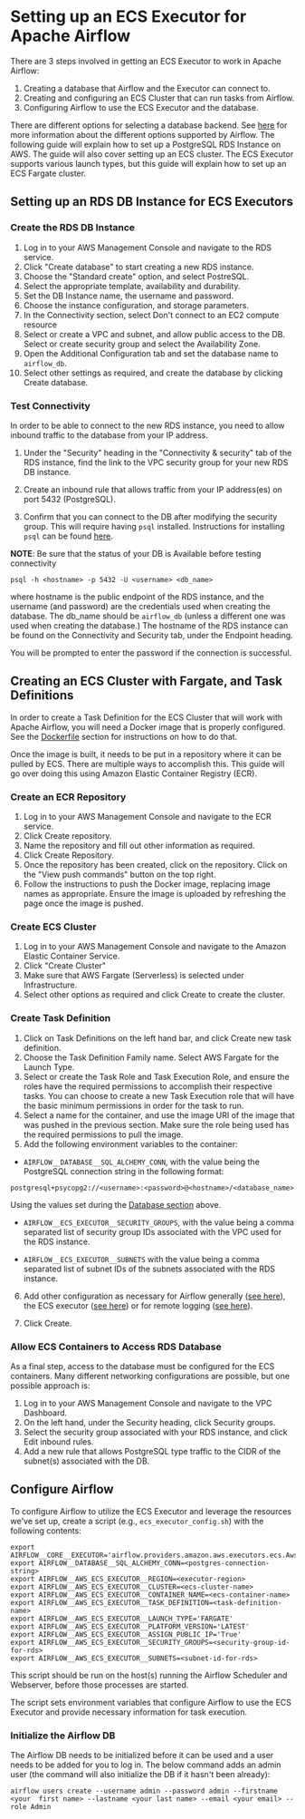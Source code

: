 <!--
 Licensed to the Apache Software Foundation (ASF) under one
 or more contributor license agreements.  See the NOTICE file
 distributed with this work for additional information
 regarding copyright ownership.  The ASF licenses this file
 to you under the Apache License, Version 2.0 (the
 "License"); you may not use this file except in compliance
 with the License.  You may obtain a copy of the License at

   http://www.apache.org/licenses/LICENSE-2.0

 Unless required by applicable law or agreed to in writing,
 software distributed under the License is distributed on an
 "AS IS" BASIS, WITHOUT WARRANTIES OR CONDITIONS OF ANY
 KIND, either express or implied.  See the License for the
 specific language governing permissions and limitations
 under the License.
 -->

# Setting up an ECS Executor for Apache Airflow

There are 3 steps involved in getting an ECS Executor to work in Apache Airflow:

1. Creating a database that Airflow and the Executor can connect to.
2. Creating and configuring an ECS Cluster that can run tasks from Airflow.
3. Configuring Airflow to use the ECS Executor and the database.

There are different options for selecting a database backend. See [here](https://airflow.apache.org/docs/apache-airflow/stable/howto/set-up-database.html) for more information about the different options supported by Airflow. The following guide will explain how to set up a PostgreSQL RDS Instance on AWS. The guide will also cover setting up an ECS cluster. The ECS Executor supports various launch types, but this guide will explain how to set up an ECS Fargate cluster.

## Setting up an RDS DB Instance for ECS Executors

### Create the RDS DB Instance

1. Log in to your AWS Management Console and navigate to the RDS service.
2. Click "Create database" to start creating a new RDS instance.
3. Choose the "Standard create" option, and select PostreSQL.
4. Select the appropriate template, availability and durability.
5. Set the DB Instance name, the username and password.
7. Choose the instance configuration, and storage parameters.
8. In the Connectivity section, select Don't connect to an EC2 compute resource
9. Select or create a VPC and subnet, and allow public access to the DB. Select or create security group and select the Availability Zone.
10. Open the Additional Configuration tab and set the database name to `airflow_db`.
11. Select other settings as required, and create the database by clicking Create database.


### Test Connectivity

In order to be able to connect to the new RDS instance, you need to allow inbound traffic to the database from your IP address.


1. Under the "Security" heading in the "Connectivity & security" tab of the RDS instance, find the link to the VPC security group for your new RDS DB instance.
2. Create an inbound rule that allows traffic from your IP address(es) on port 5432 (PostgreSQL).

3. Confirm that you can connect to the DB after modifying the security group. This will require having `psql` installed. Instructions for installing `psql` can be found [here](https://www.postgresql.org/download/).

**NOTE**: Be sure that the status of your DB is Available before testing connectivity

```
psql -h <hostname> -p 5432 -U <username> <db_name>
```

where hostname is the public endpoint of the RDS instance, and the username (and password) are the credentials used when creating the database. The db_name should be `airflow_db` (unless a different one was used when creating the database.) The hostname of the RDS instance can be found on the Connectivity and Security tab, under the Endpoint heading.

You will be prompted to enter the password if the connection is successful.


## Creating an ECS Cluster with Fargate, and Task Definitions

In order to create a Task Definition for the ECS Cluster that will work with Apache Airflow, you will need a Docker image that is properly configured. See the [Dockerfile](README.md#dockerfile-for-ecs-executor) section for instructions on how to do that.

Once the image is built, it needs to be put in a repository where it can be pulled by ECS. There are multiple ways to accomplish this. This guide will go over doing this using Amazon Elastic Container Registry (ECR).

### Create an ECR Repository

1. Log in to your AWS Management Console and navigate to the ECR service.
2. Click Create repository.
3. Name the repository and fill out other information as required.
4. Click Create Repository.
5. Once the repository has been created, click on the repository. Click on the "View push commands" button on the top right.
6. Follow the instructions to push the Docker image, replacing image names as appropriate. Ensure the image is uploaded by refreshing the page once the image is pushed.

### Create ECS Cluster

1. Log in to your AWS Management Console and navigate to the Amazon Elastic Container Service.
2. Click "Create Cluster"
4. Make sure that AWS Fargate (Serverless) is selected under Infrastructure.
5. Select other options as required and click Create to create the cluster.

### Create Task Definition

1. Click on Task Definitions on the left hand bar, and click Create new task definition.
2. Choose the Task Definition Family name. Select AWS Fargate for the Launch Type.
3. Select or create the Task Role and Task Execution Role, and ensure the roles have the required permissions to accomplish their respective tasks. You can choose to create a new Task Execution role that will have the basic minimum permissions in order for the task to run.
4. Select a name for the container, and use the image URI of the image that was pushed in the previous section. Make sure the role being used has the required permissions to pull the image.
5. Add the following environment variables to the container:

- `AIRFLOW__DATABASE__SQL_ALCHEMY_CONN`, with the value being the PostgreSQL connection string in the following format:

```
postgresql+psycopg2://<username>:<password>@<hostname>/<database_name>
```

Using the values set during the [Database section](#create-the-rds-db-instance) above.

- `AIRFLOW__ECS_EXECUTOR__SECURITY_GROUPS`, with the value being a comma separated list of security group IDs associated with the VPC used for the RDS instance.

- `AIRFLOW__ECS_EXECUTOR__SUBNETS` with the value being a comma separated list of subnet IDs of the subnets associated with the RDS instance.

6. Add other configuration as necessary for Airflow generally ([see here](https://airflow.apache.org/docs/apache-airflow/stable/configurations-ref.html)), the ECS executor ([see here](README.md#config-options)) or for remote logging ([see here](README.md#logging)).

7. Click Create.

### Allow ECS Containers to Access RDS Database

As a final step, access to the database must be configured for the ECS containers. Many different networking configurations are possible, but one possible approach is:

1. Log in to your AWS Management Console and navigate to the VPC Dashboard.
2. On the left hand, under the Security heading, click Security groups.
3. Select the security group associated with your RDS instance, and click Edit inbound rules.
4. Add a new rule that allows PostgreSQL type traffic to the CIDR of the subnet(s) associated with the DB.

## Configure Airflow

To configure Airflow to utilize the ECS Executor and leverage the resources we've set up, create a script (e.g., `ecs_executor_config.sh`) with the following contents:

```
export AIRFLOW__CORE__EXECUTOR='airflow.providers.amazon.aws.executors.ecs.AwsEcsExecutor'
export AIRFLOW__DATABASE__SQL_ALCHEMY_CONN=<postgres-connection-string>
export AIRFLOW__AWS_ECS_EXECUTOR__REGION=<executor-region>
export AIRFLOW__AWS_ECS_EXECUTOR__CLUSTER=<ecs-cluster-name>
export AIRFLOW__AWS_ECS_EXECUTOR__CONTAINER_NAME=<ecs-container-name>
export AIRFLOW__AWS_ECS_EXECUTOR__TASK_DEFINITION=<task-definition-name>
export AIRFLOW__AWS_ECS_EXECUTOR__LAUNCH_TYPE='FARGATE'
export AIRFLOW__AWS_ECS_EXECUTOR__PLATFORM_VERSION='LATEST'
export AIRFLOW__AWS_ECS_EXECUTOR__ASSIGN_PUBLIC_IP='True'
export AIRFLOW__AWS_ECS_EXECUTOR__SECURITY_GROUPS=<security-group-id-for-rds>
export AIRFLOW__AWS_ECS_EXECUTOR__SUBNETS=<subnet-id-for-rds>
```

This script should be run on the host(s) running the Airflow Scheduler and Webserver, before those processes are started.

The script sets environment variables that configure Airflow to use the ECS Executor and provide necessary information for task execution.

### Initialize the Airflow DB

The Airflow DB needs to be initialized before it can be used and a user needs to be added for you to log in. The below command adds an admin user (the command will also initialize the DB if it hasn't been already):

```
airflow users create --username admin --password admin --firstname <your  first name> --lastname <your last name> --email <your email> --role Admin
```
